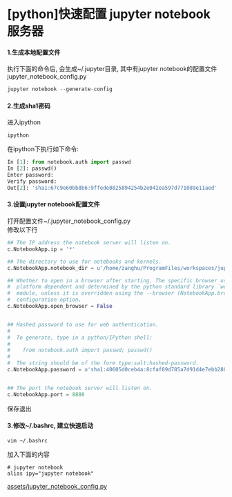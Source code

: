 # \[python\]快速配置 jupyter notebook 服务器

#### 1.生成本地配置文件

执行下面的命令后, 会生成~/.jupyter目录, 其中有jupyter notebook的配置文件jupyter\_notebook\_config.py

```python
jupyter notebook --generate-config
```

#### 2.生成sha1密码

进入ipython

```shell
ipython
```

在ipython下执行如下命令:

```python
In [1]: from notebook.auth import passwd
In [2]: passwd()
Enter password:
Verify password:
Out[2]: 'sha1:67c9e60bb8b6:9ffede0825894254b2e042ea597d771089e11aed'
```

#### 3.设置jupyter notebook配置文件

打开配置文件~/.jupyter\_notebook\_config.py  
修改以下行

```python
## The IP address the notebook server will listen on.
c.NotebookApp.ip = '*'

## The directory to use for notebooks and kernels.
c.NotebookApp.notebook_dir = u'/home/zanghu/ProgramFiles/workspaces/jupyter_workspace'

## Whether to open in a browser after starting. The specific browser used is
#  platform dependent and determined by the python standard library `webbrowser`
#  module, unless it is overridden using the --browser (NotebookApp.browser)
#  configuration option.
c.NotebookApp.open_browser = False


## Hashed password to use for web authentication.
#  
#  To generate, type in a python/IPython shell:
#  
#    from notebook.auth import passwd; passwd()
#  
#  The string should be of the form type:salt:hashed-password.
c.NotebookApp.password = u'sha1:40605d0ceb4a:8cfaf89d785a7d91d4e7ebb288eab9fb3efec385'


## The port the notebook server will listen on.
c.NotebookApp.port = 8888
```

保存退出

#### 3.修改~/.bashrc, 建立快速启动

```shell
vim ~/.bashrc
```

加入下面的内容

```shell
# jupyter notebook
alias ipy="jupyter notebook"
```

[assets/jupyter\_notebook\_config.py](/assets/jupyter_notebook_config.py)


